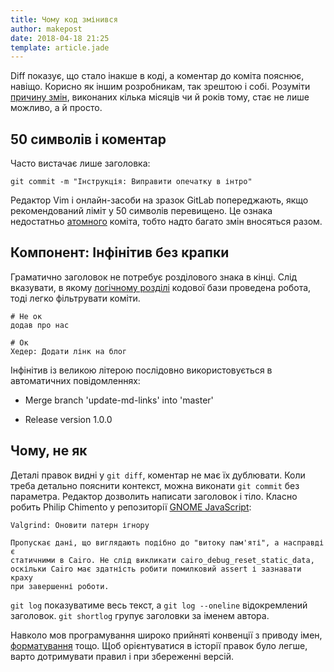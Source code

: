 ```yaml
---
title: Чому код змінився
author: makepost
date: 2018-04-18 21:25
template: article.jade
---
```


Diff показує, що стало інакше в коді, а коментар до коміта пояснює, навіщо. Корисно як іншим розробникам, так зрештою і собі. Розуміти [причину змін](https://chris.beams.io/posts/git-commit/), виконаних кілька місяців чи й років тому, стає не лише можливо, а й просто.

## 50 символів і коментар

Часто вистачає лише заголовка:

```
git commit -m "Інструкція: Виправити опечатку в інтро"
```

Редактор Vim і онлайн-засоби на зразок GitLab попереджають, якщо рекомендований ліміт у 50 символів перевищено. Це ознака недостатньо [атомного](https://www.freshconsulting.com/atomic-commits/) коміта, тобто надто багато змін вносяться разом.

## Компонент: Інфінітив без крапки

Граматично заголовок не потребує розділового знака в кінці. Слід вказувати, в якому [логічному розділі](/articles/vertical-slices/) кодової бази проведена робота, тоді легко фільтрувати коміти.

```
# Не ок
додав про нас

# Ок
Хедер: Додати лінк на блог
```

Інфінітив із великою літерою послідовно використовується в автоматичних повідомленнях:

- Merge branch 'update-md-links' into 'master'

- Release version 1.0.0

## Чому, не як

Деталі правок видні у `git diff`, коментар не має їх дублювати. Коли треба детально пояснити контекст, можна виконати `git commit` без параметра. Редактор дозволить написати заголовок і тіло. Класно робить Philip Chimento у репозиторії [GNOME JavaScript](https://gitlab.gnome.org/GNOME/gjs/commit/65caa0ee3e7a911c058d81a148f03d2624685a59):

```
Valgrind: Оновити патерн ігнору

Пропускає дані, що виглядають подібно до "витоку пам'яті", а насправді є
статичними в Cairo. Не слід викликати cairo_debug_reset_static_data,
оскільки Cairo має здатність робити помилковий assert і зазнавати краху
при завершенні роботи.
```

`git log` показуватиме весь текст, а `git log --oneline` відокремлений заголовок. `git shortlog` групує заголовки за іменем автора.

Навколо мов програмування широко прийняті конвенції з приводу імен, [форматування](/articles/lint-code/) тощо. Щоб орієнтуватися в історії правок було легше, варто дотримувати правил і при збереженні версій.